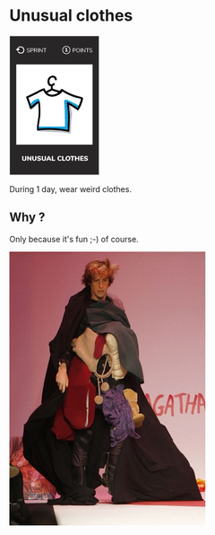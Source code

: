 # Unusual clothes
![Wear unusual clothes](images/unusual-clothes.png)  

During 1 day, wear weird clothes.

## Why ?  
Only because it's fun ;-) of course.

![Unusual clothes](images/unusual-clothes1.jpg)
